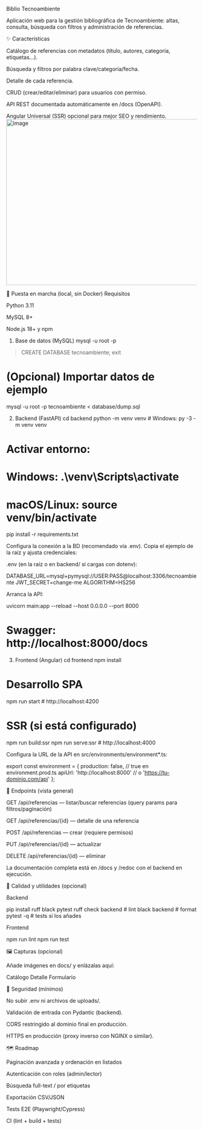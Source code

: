 Biblio Tecnoambiente

Aplicación web para la gestión bibliográfica de Tecnoambiente: altas, consulta, búsqueda con filtros y administración de referencias.








✨ Características

Catálogo de referencias con metadatos (título, autores, categoría, etiquetas…).

Búsqueda y filtros por palabra clave/categoría/fecha.

Detalle de cada referencia.

CRUD (crear/editar/eliminar) para usuarios con permiso.

API REST documentada automáticamente en /docs (OpenAPI).

Angular Universal (SSR) opcional para mejor SEO y rendimiento.
<img width="571" height="438" alt="image" src="https://github.com/user-attachments/assets/58dd9622-533d-4664-adf7-41cd85f72445" />

🚀 Puesta en marcha (local, sin Docker)
Requisitos

Python 3.11

MySQL 8+

Node.js 18+ y npm

1) Base de datos (MySQL)
mysql -u root -p
> CREATE DATABASE tecnoambiente;
> exit

# (Opcional) Importar datos de ejemplo
mysql -u root -p tecnoambiente < database/dump.sql

2) Backend (FastAPI)
cd backend
python -m venv venv                 # Windows: py -3 -m venv venv
# Activar entorno:
#   Windows: .\venv\Scripts\activate
#   macOS/Linux: source venv/bin/activate
pip install -r requirements.txt


Configura la conexión a la BD (recomendado vía .env). Copia el ejemplo de la raíz y ajusta credenciales:

.env (en la raíz o en backend/ si cargas con dotenv):

DATABASE_URL=mysql+pymysql://USER:PASS@localhost:3306/tecnoambiente
JWT_SECRET=change-me
ALGORITHM=HS256


Arranca la API:

uvicorn main:app --reload --host 0.0.0.0 --port 8000
# Swagger: http://localhost:8000/docs

3) Frontend (Angular)
cd frontend
npm install

# Desarrollo SPA
npm run start            # http://localhost:4200

# SSR (si está configurado)
npm run build:ssr
npm run serve:ssr        # http://localhost:4000


Configura la URL de la API en src/environments/environment*.ts:

export const environment = {
  production: false,                // true en environment.prod.ts
  apiUrl: 'http://localhost:8000'   // o 'https://tu-dominio.com/api'
};

🔌 Endpoints (vista general)

GET /api/referencias — listar/buscar referencias (query params para filtros/paginación)

GET /api/referencias/{id} — detalle de una referencia

POST /api/referencias — crear (requiere permisos)

PUT /api/referencias/{id} — actualizar

DELETE /api/referencias/{id} — eliminar

La documentación completa está en /docs y /redoc con el backend en ejecución.

🧪 Calidad y utilidades (opcional)

Backend

pip install ruff black pytest
ruff check backend        # lint
black backend             # format
pytest -q                 # tests si los añades


Frontend

npm run lint
npm run test

🖼️ Capturas (opcional)

Añade imágenes en docs/ y enlázalas aquí:

Catálogo	Detalle	Formulario

	
	
🔐 Seguridad (mínimos)

No subir .env ni archivos de uploads/.

Validación de entrada con Pydantic (backend).

CORS restringido al dominio final en producción.

HTTPS en producción (proxy inverso con NGINX o similar).

🗺️ Roadmap

 Paginación avanzada y ordenación en listados

 Autenticación con roles (admin/lector)

 Búsqueda full-text / por etiquetas

 Exportación CSV/JSON

 Tests E2E (Playwright/Cypress)

 CI (lint + build + tests)
